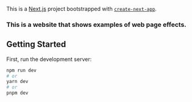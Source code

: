 This is a [Next.js](https://nextjs.org/) project bootstrapped with [`create-next-app`](https://github.com/vercel/next.js/tree/canary/packages/create-next-app).

### This is a website that shows examples of web page effects.

## Getting Started

First, run the development server:

```bash
npm run dev
# or
yarn dev
# or
pnpm dev
```